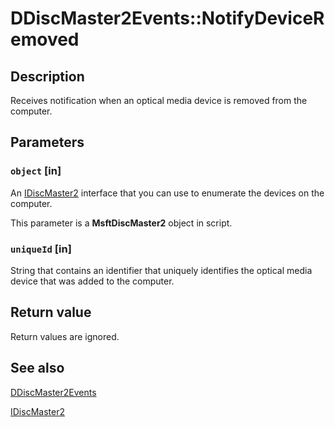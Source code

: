 # DDiscMaster2Events::NotifyDeviceRemoved

## Description

Receives notification when an optical media device is removed from the computer.

## Parameters

### `object` [in]

An [IDiscMaster2](https://learn.microsoft.com/windows/desktop/api/imapi2/nn-imapi2-idiscmaster2) interface that you can use to enumerate the devices on the computer.

This parameter is a **MsftDiscMaster2** object in script.

### `uniqueId` [in]

String that contains an identifier that uniquely identifies the optical media device that was added to the computer.

## Return value

Return values are ignored.

## See also

[DDiscMaster2Events](https://learn.microsoft.com/windows/desktop/api/imapi2/nn-imapi2-ddiscmaster2events)

[IDiscMaster2](https://learn.microsoft.com/windows/desktop/api/imapi2/nn-imapi2-idiscmaster2)